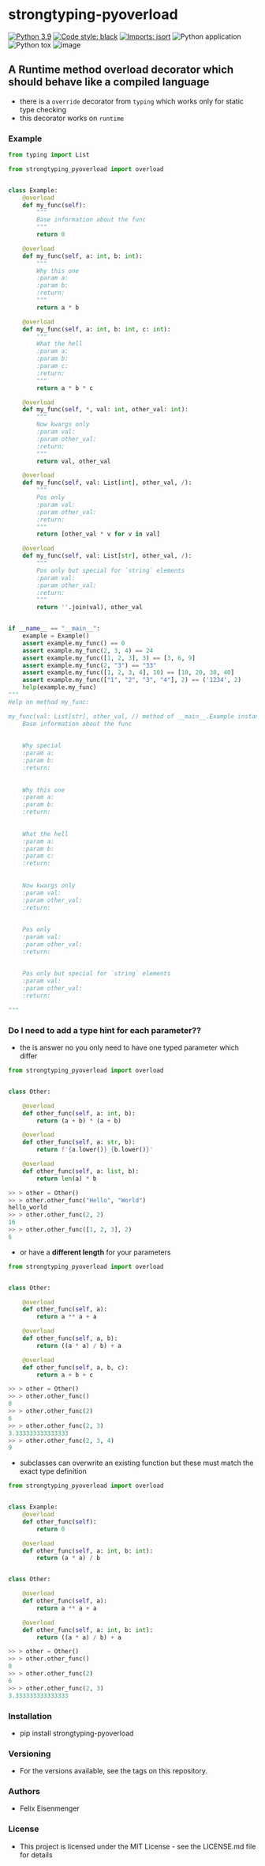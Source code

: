 # strongtyping-pyoverload
[![Python 3.9](https://img.shields.io/badge/python-3.9-blue.svg)](https://www.python.org/downloads/release/python-390/)
[![Code style: black](https://img.shields.io/badge/code%20style-black-000000.svg)](https://github.com/psf/black)
[![Imports: isort](https://img.shields.io/badge/%20imports-isort-%231674b1?style=flat&labelColor=ef8336)](https://pycqa.github.io/isort/)
![Python application](https://github.com/FelixTheC/py-overload/workflows/Python%20application/badge.svg)
![Python tox](https://github.com/FelixTheC/py-overload/workflows/Python%20tox/badge.svg)
![image](https://codecov.io/gh/FelixTheC/py-overload/graph/badge.svg)


## A Runtime method overload decorator which should behave like a compiled language
- there is a `override` decorator from `typing` which works only for static type checking
- this decorator works on `runtime`

### Example

```python
from typing import List

from strongtyping_pyoverload import overload


class Example:
    @overload
    def my_func(self):
        """
        Base information about the func
        """
        return 0

    @overload
    def my_func(self, a: int, b: int):
        """
        Why this one
        :param a:
        :param b:
        :return:
        """
        return a * b

    @overload
    def my_func(self, a: int, b: int, c: int):
        """
        What the hell
        :param a:
        :param b:
        :param c:
        :return:
        """
        return a * b * c

    @overload
    def my_func(self, *, val: int, other_val: int):
        """
        Now kwargs only
        :param val:
        :param other_val:
        :return:
        """
        return val, other_val

    @overload
    def my_func(self, val: List[int], other_val, /):
        """
        Pos only
        :param val:
        :param other_val:
        :return:
        """
        return [other_val * v for v in val]

    @overload
    def my_func(self, val: List[str], other_val, /):
        """
        Pos only but special for `string` elements
        :param val:
        :param other_val:
        :return:
        """
        return ''.join(val), other_val


if __name__ == "__main__":
    example = Example()
    assert example.my_func() == 0
    assert example.my_func(2, 3, 4) == 24
    assert example.my_func([1, 2, 3], 3) == [3, 6, 9]
    assert example.my_func(2, "3") == "33"
    assert example.my_func([1, 2, 3, 4], 10) == [10, 20, 30, 40]
    assert example.my_func(["1", "2", "3", "4"], 2) == ('1234', 2)
    help(example.my_func)
"""
Help on method my_func:

my_func(val: List[str], other_val, /) method of __main__.Example instance
    Base information about the func
    
    
    Why special
    :param a:
    :param b:
    :return:
    
    
    Why this one
    :param a:
    :param b:
    :return:
    
    
    What the hell
    :param a:
    :param b:
    :param c:
    :return:
    
    
    Now kwargs only
    :param val:
    :param other_val:
    :return:
    
    
    Pos only
    :param val:
    :param other_val:
    :return:
    
    
    Pos only but special for `string` elements
    :param val:
    :param other_val:
    :return:

"""
```

### Do I need to add a type hint for each parameter??
- the is answer no you only need to have one typed parameter which differ

```python
from strongtyping_pyoverload import overload


class Other:

    @overload
    def other_func(self, a: int, b):
        return (a + b) * (a + b)

    @overload
    def other_func(self, a: str, b):
        return f'{a.lower()}_{b.lower()}'

    @overload
    def other_func(self, a: list, b):
        return len(a) * b

>> > other = Other()
>> > other.other_func("Hello", "World")
hello_world
>> > other.other_func(2, 2)
16
>> > other.other_func([1, 2, 3], 2)
6
```
- or have a __different length__ for your parameters
 
```python
from strongtyping_pyoverload import overload


class Other:

    @overload
    def other_func(self, a):
        return a ** a + a

    @overload
    def other_func(self, a, b):
        return ((a * a) / b) + a

    @overload
    def other_func(self, a, b, c):
        return a + b + c

>> > other = Other()
>> > other.other_func()
0
>> > other.other_func(2)
6
>> > other.other_func(2, 3)
3.333333333333333
>> > other.other_func(2, 3, 4)
9
```
- subclasses can overwrite an existing function but these must match the exact type definition
```python
from strongtyping_pyoverload import overload


class Example:
    @overload
    def other_func(self):
        return 0

    @overload
    def other_func(self, a: int, b: int):
        return (a * a) / b


class Other:

    @overload
    def other_func(self, a):
        return a ** a + a

    @overload
    def other_func(self, a: int, b: int):
        return ((a * a) / b) + a

>> > other = Other()
>> > other.other_func()
0
>> > other.other_func(2)
6
>> > other.other_func(2, 3)
3.333333333333333
```

### Installation
- pip install strongtyping-pyoverload

### Versioning
- For the versions available, see the tags on this repository.

### Authors
- Felix Eisenmenger

### License
- This project is licensed under the MIT License - see the LICENSE.md file for details
